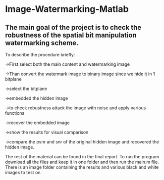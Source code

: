 # Image-Watermarking-Matlab
## The main goal of the project is to check the robustness of the spatial bit manipulation watermarking scheme.

To describe the procedure briefly:

->First select both the main content and watermarking image

->Than convert the watermark image to binary image since we hide it in 1 bitplane

->select the bitplane

->embedded the hidden image

->to check robustness attack the image with noise and apply various functions

->recover the embedded image

->show the results for visual comparison

->compare the psnr and snr of the original hidden image and recovered the hidden image.

The rest of the material can be found in the final report.
To run the program download all the files and keep it in one folder and then run the main.m file.
There is an image folder containing the results and various black and white images to test on.
